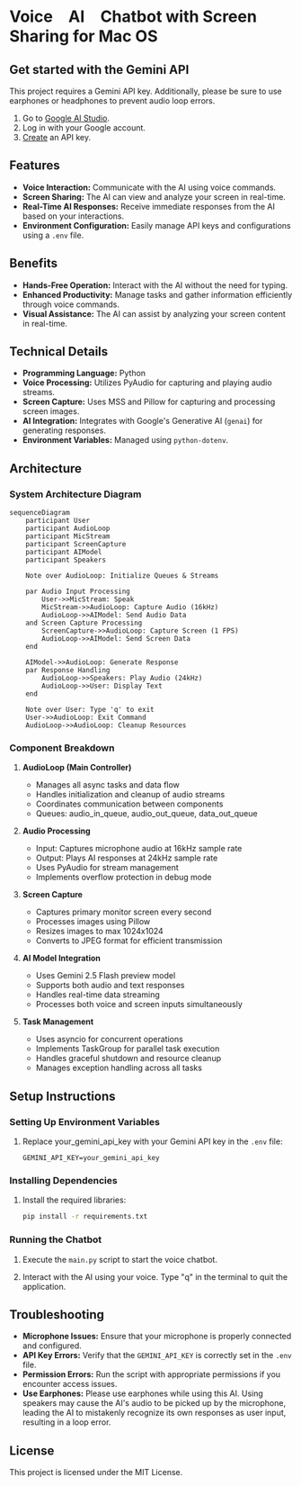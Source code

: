 # Voice　AI　Chatbot with Screen Sharing for Mac OS

## Get started with the Gemini API
This project requires a Gemini API key. Additionally, please be sure to use earphones or headphones to prevent audio loop errors.

1. Go to [Google AI Studio](https://aistudio.google.com/).
2. Log in with your Google account.
3. [Create](https://aistudio.google.com/app/apikey) an API key.

## Features

- **Voice Interaction:** Communicate with the AI using voice commands.
- **Screen Sharing:** The AI can view and analyze your screen in real-time.
- **Real-Time AI Responses:** Receive immediate responses from the AI based on your interactions.
- **Environment Configuration:** Easily manage API keys and configurations using a `.env` file.

## Benefits

- **Hands-Free Operation:** Interact with the AI without the need for typing.
- **Enhanced Productivity:** Manage tasks and gather information efficiently through voice commands.
- **Visual Assistance:** The AI can assist by analyzing your screen content in real-time.

## Technical Details

- **Programming Language:** Python
- **Voice Processing:** Utilizes PyAudio for capturing and playing audio streams.
- **Screen Capture:** Uses MSS and Pillow for capturing and processing screen images.
- **AI Integration:** Integrates with Google's Generative AI (`genai`) for generating responses.
- **Environment Variables:** Managed using `python-dotenv`.

## Architecture

### System Architecture Diagram
```mermaid
sequenceDiagram
    participant User
    participant AudioLoop
    participant MicStream
    participant ScreenCapture
    participant AIModel
    participant Speakers

    Note over AudioLoop: Initialize Queues & Streams

    par Audio Input Processing
        User->>MicStream: Speak
        MicStream->>AudioLoop: Capture Audio (16kHz)
        AudioLoop->>AIModel: Send Audio Data
    and Screen Capture Processing
        ScreenCapture->>AudioLoop: Capture Screen (1 FPS)
        AudioLoop->>AIModel: Send Screen Data
    end

    AIModel->>AudioLoop: Generate Response
    par Response Handling
        AudioLoop->>Speakers: Play Audio (24kHz)
        AudioLoop->>User: Display Text
    end

    Note over User: Type 'q' to exit
    User->>AudioLoop: Exit Command
    AudioLoop->>AudioLoop: Cleanup Resources
```

### Component Breakdown

1. **AudioLoop (Main Controller)**
   - Manages all async tasks and data flow
   - Handles initialization and cleanup of audio streams
   - Coordinates communication between components
   - Queues: audio_in_queue, audio_out_queue, data_out_queue

2. **Audio Processing**
   - Input: Captures microphone audio at 16kHz sample rate
   - Output: Plays AI responses at 24kHz sample rate
   - Uses PyAudio for stream management
   - Implements overflow protection in debug mode

3. **Screen Capture**
   - Captures primary monitor screen every second
   - Processes images using Pillow
   - Resizes images to max 1024x1024
   - Converts to JPEG format for efficient transmission

4. **AI Model Integration**
   - Uses Gemini 2.5 Flash preview model
   - Supports both audio and text responses
   - Handles real-time data streaming
   - Processes both voice and screen inputs simultaneously

5. **Task Management**
   - Uses asyncio for concurrent operations
   - Implements TaskGroup for parallel task execution
   - Handles graceful shutdown and resource cleanup
   - Manages exception handling across all tasks

## Setup Instructions

### Setting Up Environment Variables

1. Replace your_gemini_api_key with your Gemini API key in the `.env` file:

   ```
   GEMINI_API_KEY=your_gemini_api_key
   ```

### Installing Dependencies

1. Install the required libraries:

   ```bash
   pip install -r requirements.txt
   ```

### Running the Chatbot

1. Execute the `main.py` script to start the voice chatbot.

2. Interact with the AI using your voice. Type "q" in the terminal to quit the application.

## Troubleshooting

- **Microphone Issues:** Ensure that your microphone is properly connected and configured.
- **API Key Errors:** Verify that the `GEMINI_API_KEY` is correctly set in the `.env` file.
- **Permission Errors:** Run the script with appropriate permissions if you encounter access issues.
- **Use Earphones:** Please use earphones while using this AI. Using speakers may cause the AI's audio to be picked up by the microphone, leading the AI to mistakenly recognize its own responses as user input, resulting in a loop error.

## License

This project is licensed under the MIT License.
